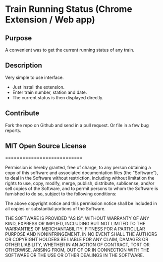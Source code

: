 # Train Running Status (Chrome Extension / Web app)

## Purpose

A convenient was to get the current running status of any train.

## Description

Very simple to use interface.

* Just install the extension.
* Enter train number, station and date.
* The current status is then displayed directly.

## Contribute

Fork the repo on Github and send in a pull request. Or file in a few bug reports.

## MIT Open Source License
===========================

Permission is hereby granted, free of charge, to any person obtaining a copy of this software and associated documentation files (the "Software"), to deal in the Software without restriction, including without limitation the rights to use, copy, modify, merge, publish, distribute, sublicense, and/or sell copies of the Software, and to permit persons to whom the Software is furnished to do so, subject to the following conditions:

The above copyright notice and this permission notice shall be included in all copies or substantial portions of the Software.

THE SOFTWARE IS PROVIDED "AS IS", WITHOUT WARRANTY OF ANY KIND, EXPRESS OR IMPLIED, INCLUDING BUT NOT LIMITED TO THE WARRANTIES OF MERCHANTABILITY, FITNESS FOR A PARTICULAR PURPOSE AND NONINFRINGEMENT. IN NO EVENT SHALL THE AUTHORS OR COPYRIGHT HOLDERS BE LIABLE FOR ANY CLAIM, DAMAGES OR OTHER LIABILITY, WHETHER IN AN ACTION OF CONTRACT, TORT OR OTHERWISE, ARISING FROM, OUT OF OR IN CONNECTION WITH THE SOFTWARE OR THE USE OR OTHER DEALINGS IN THE SOFTWARE.
